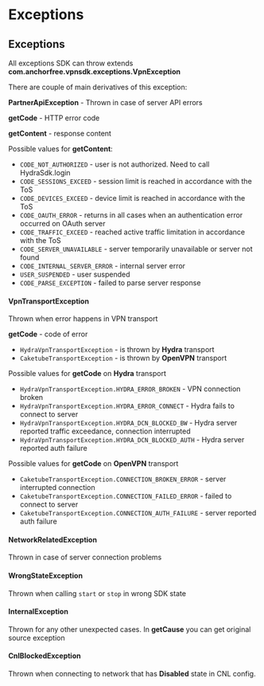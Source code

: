 # Exceptions

## Exceptions

All exceptions SDK can throw extends **com.anchorfree.vpnsdk.exceptions.VpnException**

There are couple of main derivatives of this exception: 

**PartnerApiException** - Thrown in case of server API errors

**getCode** - HTTP error code

**getContent** - response content

Possible values for **getContent**:

* `CODE_NOT_AUTHORIZED` - user is not authorized. Need to call HydraSdk.login
* `CODE_SESSIONS_EXCEED` - session limit is reached in accordance with the ToS
* `CODE_DEVICES_EXCEED` - device limit is reached in accordance with the ToS
* `CODE_OAUTH_ERROR` - returns in all cases when an authentication error occurred on OAuth server
* `CODE_TRAFFIC_EXCEED` - reached active traffic limitation in accordance with the ToS
* `CODE_SERVER_UNAVAILABLE` - server temporarily unavailable or server not found
* `CODE_INTERNAL_SERVER_ERROR` - internal server error
* `USER_SUSPENDED` - user suspended
* `CODE_PARSE_EXCEPTION` - failed to parse server response

#### **VpnTransportException**

Thrown when error happens in VPN transport

**getCode** - code of error

* `HydraVpnTransportException` - is thrown by **Hydra** transport
* `CaketubeTransportException` - is thrown by **OpenVPN** transport

Possible values for **getCode** on **Hydra** transport

* `HydraVpnTransportException.HYDRA_ERROR_BROKEN` - VPN connection broken
* `HydraVpnTransportException.HYDRA_ERROR_CONNECT` - Hydra fails to connect to server
* `HydraVpnTransportException.HYDRA_DCN_BLOCKED_BW` - Hydra server reported traffic exceedance, connection interrupted
* `HydraVpnTransportException.HYDRA_DCN_BLOCKED_AUTH` - Hydra server reported auth failure

Possible values for **getCode** on **OpenVPN** transport

* `CaketubeTransportException.CONNECTION_BROKEN_ERROR` - server interrupted connection
* `CaketubeTransportException.CONNECTION_FAILED_ERROR` - failed to connect to server
* `CaketubeTransportException.CONNECTION_AUTH_FAILURE` - server reported auth failure

#### **NetworkRelatedException**

Thrown in case of server connection problems

#### **WrongStateException**

Thrown when calling `start` or `stop` in wrong SDK state

#### **InternalException**

Thrown for any other unexpected cases. In **getCause** you can get original source exception

#### **CnlBlockedException**

Thrown when connecting to network that has **Disabled** state in CNL config.

